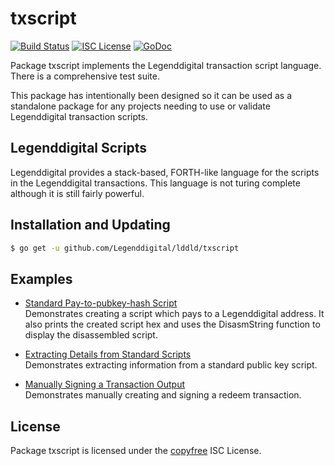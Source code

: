txscript
========

[![Build Status](http://img.shields.io/travis/Legenddigital/lddld.svg)](https://travis-ci.org/Legenddigital/lddld)
[![ISC License](http://img.shields.io/badge/license-ISC-blue.svg)](http://copyfree.org)
[![GoDoc](https://img.shields.io/badge/godoc-reference-blue.svg)](http://godoc.org/github.com/Legenddigital/lddld/txscript)

Package txscript implements the Legenddigital transaction script language.  There is
a comprehensive test suite.

This package has intentionally been designed so it can be used as a standalone
package for any projects needing to use or validate Legenddigital transaction scripts.

## Legenddigital Scripts

Legenddigital provides a stack-based, FORTH-like language for the scripts in
the Legenddigital transactions.  This language is not turing complete
although it is still fairly powerful.

## Installation and Updating

```bash
$ go get -u github.com/Legenddigital/lddld/txscript
```

## Examples

* [Standard Pay-to-pubkey-hash Script](http://godoc.org/github.com/Legenddigital/lddld/txscript#example-PayToAddrScript)  
  Demonstrates creating a script which pays to a Legenddigital address.  It also
  prints the created script hex and uses the DisasmString function to display
  the disassembled script.

* [Extracting Details from Standard Scripts](http://godoc.org/github.com/Legenddigital/lddld/txscript#example-ExtractPkScriptAddrs)  
  Demonstrates extracting information from a standard public key script.

* [Manually Signing a Transaction Output](http://godoc.org/github.com/Legenddigital/lddld/txscript#example-SignTxOutput)  
  Demonstrates manually creating and signing a redeem transaction.

## License

Package txscript is licensed under the [copyfree](http://copyfree.org) ISC
License.
